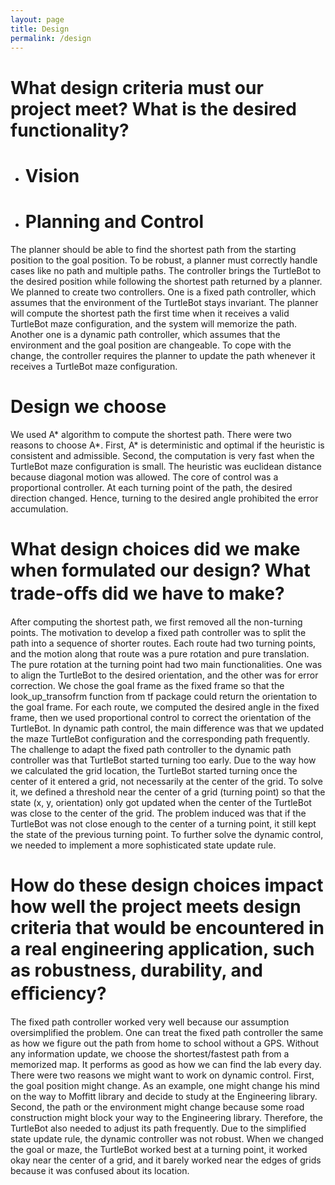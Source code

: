 ```yaml
---
layout: page
title: Design
permalink: /design
---
```


# What design criteria must our project meet? What is the desired functionality?

* # Vision

* # Planning and Control

The planner should be able to find the shortest path from the starting position to the goal position. To be robust, a planner must correctly handle cases like no path and multiple paths. The controller brings the TurtleBot to the desired position while following the shortest path returned by a planner.  We planned to create two controllers. One is a fixed path controller, which assumes that the environment of the TurtleBot stays invariant. The planner will compute the shortest path the first time when it receives a valid TurtleBot maze configuration, and the system will memorize the path. Another one is a dynamic path controller, which assumes that the environment and the goal position are changeable. To cope with the change, the controller requires the planner to update the path whenever it receives a TurtleBot maze configuration.

# Design we choose

We used A* algorithm to compute the shortest path. There were two reasons to choose A*. First, A* is deterministic and optimal if the heuristic is consistent and admissible. Second, the computation is very fast when the TurtleBot maze configuration is small.  The heuristic was euclidean distance because diagonal motion was allowed.
The core of control was a proportional controller. At each turning point of the path, the desired direction changed. Hence, turning to the desired angle prohibited the error accumulation.

# What design choices did we make when formulated our design?  What trade-oﬀs did we have to make?

After computing the shortest path, we first removed all the non-turning points. The motivation to develop a fixed path controller was to split the path into a sequence of shorter routes. Each route had two turning points, and the motion along that route was a pure rotation and pure translation. The pure rotation at the turning point had two main functionalities. One was to align the TurtleBot to the desired orientation, and the other was for error correction. We chose the goal frame as the fixed frame so that the look_up_transofrm function from tf package could return the orientation to the goal frame. For each route, we computed the desired angle in the fixed frame, then we used proportional control to correct the orientation of the TurtleBot. In dynamic path control, the main difference was that we updated the maze TurtleBot configuration and the corresponding path frequently. The challenge to adapt the fixed path controller to the dynamic path controller was that TurtleBot started turning too early. Due to the way how we calculated the grid location, the TurtleBot started turning once the center of it entered a grid, not necessarily at the center of the grid. To solve it, we defined a threshold near the center of a grid (turning point) so that the state (x, y, orientation) only got updated when the center of the TurtleBot was close to the center of the grid. The problem induced was that if the TurtleBot was not close enough to the center of a turning point, it still kept the state of the previous turning point. To further solve the dynamic control, we needed to implement a more sophisticated state update rule.


# How do these design choices impact how well the project meets design criteria that would be encountered in a real engineering application, such as robustness, durability, and eﬃciency?

The fixed path controller worked very well because our assumption oversimplified the problem. One can treat the fixed path controller the same as how we figure out the path from home to school without a GPS. Without any information update, we choose the shortest/fastest path from a memorized map. It performs as good as how we can find the lab every day. There were two reasons we might want to work on dynamic control. First, the goal position might change. As an example, one might change his mind on the way to Moffitt library and decide to study at the Engineering library. Second, the path or the environment might change because some road construction might block your way to the Engineering library. Therefore, the TurtleBot also needed to adjust its path frequently. Due to the simplified state update rule, the dynamic controller was not robust. When we changed the goal or maze, the TurtleBot worked best at a turning point, it worked okay near the center of a grid, and it barely worked near the edges of grids because it was confused about its location.
